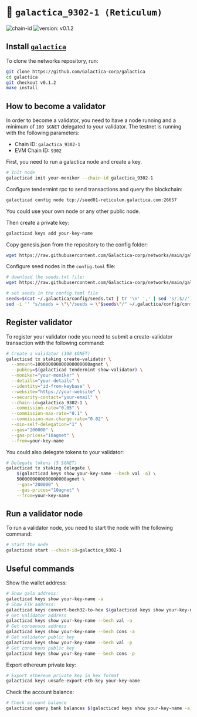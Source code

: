 # 🔗 `galactica_9302-1 (Reticulum)`

![chain-id](https://img.shields.io/badge/chain%20id-galactica_9302--1-blue?style=for-the-badge)
![version: v0.1.2](https://img.shields.io/badge/version-v0.1.2-green?style=for-the-badge)


## Install [`galactica`](https://github.com/Galactica-corp/galactica)

To clone the networks repository, run:

```sh
git clone https://github.com/Galactica-corp/galactica
cd galactica
git checkout v0.1.2
make install
```

## How to become a validator

In order to become a validator, you need to have a node running and a minimum of `100 $GNET` delegated to your validator.
The testnet is running with the following parameters:
- Chain ID: `galactica_9302-1`
- EVM Chain ID: `9302`


First, you need to run a galactica node and create a key.

```sh
# Init node
galacticad init your-moniker --chain-id galactica_9302-1
```

Configure tendermint rpc to send transactions and query the blockchain:

```sh
galacticad config node tcp://seed01-reticulum.galactica.com:26657
```

You could use your own node or any other public node.

Then create a private key:

```sh
galacticad keys add your-key-name
```

Copy genesis.json from the repository to the config folder:

```sh
wget https://raw.githubusercontent.com/Galactica-corp/networks/main/galactica_9302-1/genesis.json -O ~/.galactica/config/genesis.json
```

Configure seed nodes in the `config.toml` file:

```sh
# download the seeds.txt file:
wget https://raw.githubusercontent.com/Galactica-corp/networks/main/galactica_9302-1/seeds.txt -O ~/.galactica/config/seeds.txt

# set seeds in the config.toml file
seeds=$(cat ~/.galactica/config/seeds.txt | tr '\n' ',' | sed 's/,$//')
sed -i '' "s/seeds = \"\"/seeds = \"$seeds\"/" ~/.galactica/config/config.toml
```

## Register validator

To register your validator node you need to submit a create-validator transaction with the following command:

```sh
# Create a validator (100 $GNET)
galacticad tx staking create-validator \
  --amount=100000000000000000000agnet \
  --pubkey=$(galacticad tendermint show-validator) \
  --moniker="your-moniker" \
  --details="your-details" \
  --identity="id-from-keybase" \
  --website="https://your-website" \
  --security-contact="your-email" \
  --chain-id=galactica_9302-1 \
  --commission-rate="0.05" \
  --commission-max-rate="0.1" \
  --commission-max-change-rate="0.02" \
  --min-self-delegation="1" \
  --gas="200000" \
  --gas-prices="10agnet" \
  --from=your-key-name
```

You could also delegate tokens to your validator:

```sh
# Delegate tokens (5 $GNET)  
galacticad tx staking delegate \
    $(galacticad keys show your-key-name --bech val -a) \
    5000000000000000000agnet \
    --gas="200000" \
    --gas-prices="10agnet" \
    --from=your-key-name
```

## Run a validator node

To run a validator node, you need to start the node with the following command:

```sh
# Start the node
galacticad start --chain-id=galactica_9302-1
```


## Useful commands


Show the wallet address:

```sh
# Show gala address:
galacticad keys show your-key-name -a
# Show ETH address:
galacticad keys convert-bech32-to-hex $(galacticad keys show your-key-name -a)
# Get validator address
galacticad keys show your-key-name --bech val -a
# Get consensus address
galacticad keys show your-key-name --bech cons -a
# Get validator public key
galacticad keys show your-key-name --bech val -p
# Get consensus public key
galacticad keys show your-key-name --bech cons -p
```

Export ethereum private key:

```sh
# Export ethereum private key in hex format
galacticad keys unsafe-export-eth-key your-key-name
```

Check the account balance:

```sh
# Check account balance
galacticad query bank balances $(galacticad keys show your-key-name -a)
```

